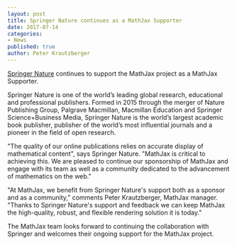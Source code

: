 ```yaml
---
layout: post
title: Springer Nature continues as a MathJax Supporter
date: 2017-07-14
categories:
- News
published: true
author: Peter Krautzberger
---
```


[Springer Nature](http://www.springernature.com/) continues to support the MathJax project as a MathJax Supporter.

Springer Nature is one of the world’s leading global research, educational and professional publishers. Formed in 2015 through the merger of Nature Publishing Group, Palgrave Macmillan, Macmillan Education and Springer Science+Business Media, Springer Nature is the world’s largest academic book publisher, publisher of the world’s most influential journals and a pioneer in the field of open research.

"The quality of our online publications relies on accurate display of mathematical content", says Springer Nature. "MathJax is critical to achieving this. We are pleased to continue our sponsorship of MathJax and engage with its team as well as a community dedicated to the advancement of mathematics on the web."

"At MathJax, we benefit from Springer Nature's support both as a sponsor and as a community," comments Peter Krautzberger, MathJax manager. "Thanks to Springer Nature's support and feedback we can keep MathJax the high-quality, robust, and flexible rendering solution it is today."


The MathJax team looks forward to continuing the collaboration with Springer and welcomes their ongoing support for the MathJax project.
